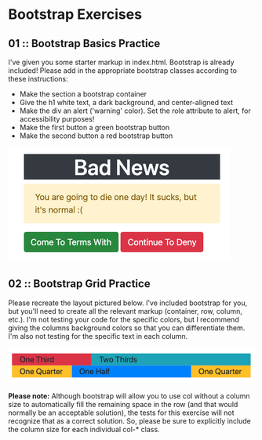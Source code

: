 # Bootstrap Exercises
## 01 :: Bootstrap Basics Practice
I've given you some starter markup in index.html.  Bootstrap is already included! Please add in the appropriate bootstrap classes according to these instructions:

- Make the section a bootstrap container
- Give the h1 white text, a dark background, and center-aligned text
- Make the div an alert ('warning' color).  Set the role attribute to alert, for accessibility purposes!
- Make the first button a green bootstrap button
- Make the second button a red bootstrap button

![assignment1](./images/assignment1.png)

## 02 :: Bootstrap Grid Practice
Please recreate the layout pictured below. I've included bootstrap for you, but you'll need to create all the relevant markup (container, row, column, etc.). I'm not testing your code for the specific colors, but I recommend giving the columns background colors so that you can differentiate them. I'm also not testing for the specific text in each column.

![assignment2](./images/assignment2.png)

**Please note:** Although bootstrap will allow you to use col without a column size to automatically fill the remaining space in the row (and that would normally be an acceptable solution), the tests for this exercise will not recognize that as a correct solution. So, please be sure to explicitly include the column size for each individual col-* class.